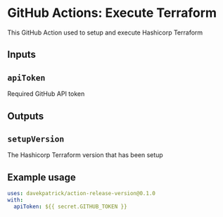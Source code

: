 # GitHub Actions: Execute Terraform

This GitHub Action used to setup and execute Hashicorp Terraform

## Inputs

## `apiToken`

Required GitHub API token

## Outputs

## `setupVersion`

The Hashicorp Terraform version that has been setup

## Example usage

```yaml
uses: davekpatrick/action-release-version@0.1.0
with:
  apiToken: ${{ secret.GITHUB_TOKEN }}
```